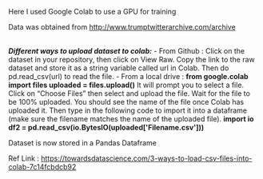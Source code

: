 Here I used Google Colab to use a GPU for training   

Data was obtained from http://www.trumptwitterarchive.com/archive  

<br>
<b><i>Different ways to upload dataset to colab:</i></b>  
- From Github : Click on the dataset in your repository, then click on View Raw. Copy the link to the raw dataset and store it as a string variable called url in Colab. Then do pd.read_csv(url) to read the file.  
- From a local drive :   
<b>from google.colab import files  
uploaded = files.upload()</b>     
It will prompt you to select a file. Click on “Choose Files” then select and upload the file. Wait for the file to be 100% uploaded. You should see the name of the file once Colab has uploaded it. Then type in the following code to import it into a dataframe (make sure the filename matches the name of the uploaded file).  
<b>import io   
df2 = pd.read_csv(io.BytesIO(uploaded['Filename.csv']))</b>  

Dataset is now stored in a Pandas Dataframe    

Ref Link : https://towardsdatascience.com/3-ways-to-load-csv-files-into-colab-7c14fcbdcb92
